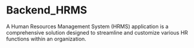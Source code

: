 # Backend_HRMS
A Human Resources Management System (HRMS) application is a comprehensive solution designed to streamline and customize various HR functions within an organization.
